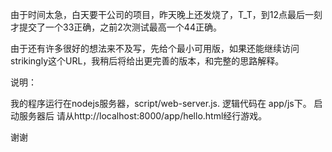 由于时间太急，白天要干公司的项目，昨天晚上还发烧了，T_T，到12点最后一刻才提交了一个33正确，之前2次测试最高一个44正确。

由于还有许多很好的想法来不及写，先给个最小可用版，如果还能继续访问strikingly这个URL，我稍后将给出更完善的版本，和完整的思路解释。

说明：

我的程序运行在nodejs服务器，script/web-server.js.
逻辑代码在 app/js下。
启动服务器后 请从http://localhost:8000/app/hello.html经行游戏。

谢谢